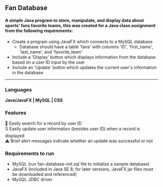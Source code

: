 <h2>Fan Database</h2>
<h4>
  A simple Java program to store, manipulate, and display data about sports' fans favorite teams,
  this was created for a Java class assignment from the following requirements:
</h4>
<ul>
  <li>
    Create a program using JavaFX which connects to a  MySQL database
      <ul><li>Database should have a table 'fans' with columns 'ID', 'first_name', 'last_name', and 'favorite_team'</li></ul>
  </li>
  <li>
    Include a 'Display' button which displays information from the database based on a user ID input by the user
  </li>
  <li>
    Include an 'Update' button which updates the current user's information in the database
  </li>
</ul>
  
  <hr>
  
  <h3>Languages</h3>
  <p><b>Java/JavaFX | MySQL | CSS</b></p>
  
  <h3>Features</h3>
    🔎 Easily search for a record by user ID
    <br>
    🔃 Easily update user information (besides user ID) when a record is displayed
    <br>
    ⚠️ Brief alert messages indicate whether an update was successful or not

<h3>Requirements to run</h3>
<ul>
  <li>MySQL (run fan-database-init.sql file to initialize a sample database)</li>
  <li>JavaFX (included in Java SE 8; for later versions, JavaFX jar files must be downloaded and referenced)</li>
  <li>MySQL JDBC driver</li>
 </ul>
